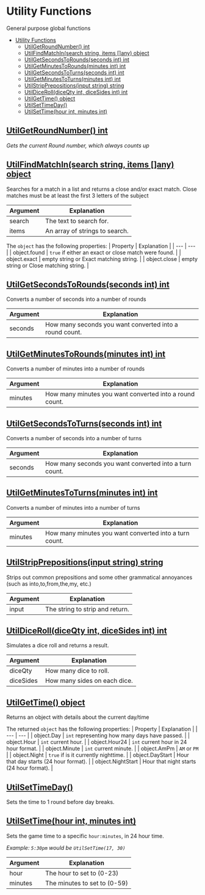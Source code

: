 # Utility Functions

General purpose global functions

- [Utility Functions](#utility-functions)
  - [UtilGetRoundNumber() int](#utilgetroundnumber-int)
  - [UtilFindMatchIn(search string, items \[\]any) object](#utilfindmatchinsearch-string-items-any-object)
  - [UtilGetSecondsToRounds(seconds int) int](#utilgetsecondstoroundsseconds-int-int)
  - [UtilGetMinutesToRounds(minutes int) int](#utilgetminutestoroundsminutes-int-int)
  - [UtilGetSecondsToTurns(seconds int) int](#utilgetsecondstoturnsseconds-int-int)
  - [UtilGetMinutesToTurns(minutes int) int](#utilgetminutestoturnsminutes-int-int)
  - [UtilStripPrepositions(input string) string](#utilstripprepositionsinput-string-string)
  - [UtilDiceRoll(diceQty int, diceSides int) int](#utildicerolldiceqty-int-dicesides-int-int)
  - [UtilGetTime() object](#utilgettime-object)
  - [UtilSetTimeDay()](#utilsettimeday)
  - [UtilSetTime(hour int, minutes int)](#utilsettimehour-int-minutes-int)

## [UtilGetRoundNumber() int](/scripting/util_func.go) 
_Gets the current Round number, which always counts up_

## [UtilFindMatchIn(search string, items []any) object](/scripting/util_func.go)
Searches for a match in a list and returns a close and/or exact match. Close matches must be at least the first 3 letters of the subject

|  Argument | Explanation |
| --- | --- |
| search | The text to search for. |
| items | An array of strings to search. |

The `object` has the following properties:
|  Property | Explanation |
| --- | --- |
| object.found | `true` if either an exact or close match were found. |
| object.exact | empty string or Exact matching string. |
| object.close | empty string or Close matching string. |

## [UtilGetSecondsToRounds(seconds int) int](/scripting/util_func.go)
Converts a number of seconds into a number of rounds

|  Argument | Explanation |
| --- | --- |
| seconds | How many seconds you want converted into a round count. |

## [UtilGetMinutesToRounds(minutes int) int](/scripting/util_func.go)
Converts a number of minutes into a number of rounds

|  Argument | Explanation |
| --- | --- |
| minutes | How many minutes you want converted into a round count. |

## [UtilGetSecondsToTurns(seconds int) int](/scripting/util_func.go)
Converts a number of seconds into a number of turns

|  Argument | Explanation |
| --- | --- |
| seconds | How many seconds you want converted into a turn count. |

## [UtilGetMinutesToTurns(minutes int) int](/scripting/util_func.go)
Converts a number of minutes into a number of turns

|  Argument | Explanation |
| --- | --- |
| minutes | How many minutes you want converted into a turn count. |

## [UtilStripPrepositions(input string) string](/scripting/util_func.go)
Strips out common prepositions and some other grammatical annoyances (such as into,to,from,the,my, etc.)

|  Argument | Explanation |
| --- | --- |
| input | The string to strip and return. |

## [UtilDiceRoll(diceQty int, diceSides int) int](/scripting/util_func.go)
Simulates a dice roll and returns a result.

|  Argument | Explanation |
| --- | --- |
| diceQty | How many dice to roll. |
| diceSides | How many sides on each dice. |

## [UtilGetTime() object](/scripting/util_func.go)
Returns an object with details about the current day/time

The returned `object` has the following properties:
|  Property | Explanation |
| --- | --- |
| object.Day | `int` representing how many days have passed. |
| object.Hour | `int` current hour. |
| object.Hour24 | `int` current hour in 24 hour format. |
| object.Minute | `int` current minute. |
| object.AmPm | `AM` or `PM` |
| object.Night | `true` if is it currently nighttime. |
| object.DayStart | Hour that day starts (24 hour format). |
| object.NightStart | Hour that night starts (24 hour format). |

## [UtilSetTimeDay()](/scripting/util_func.go)
Sets the time to 1 round before day breaks.

## [UtilSetTime(hour int, minutes int)](/scripting/util_func.go)
Sets the game time to a specific `hour:minutes`, in 24 hour time.

_Example: `5:30pm` would be `UtilSetTime(17, 30)`_

|  Argument | Explanation |
| --- | --- |
| hour | The hour to set to (0-23) |
| minutes | The minutes to set to (0-59) |
